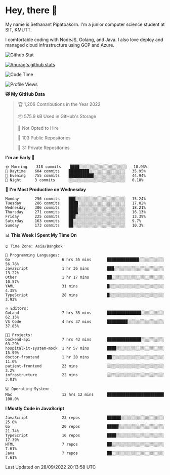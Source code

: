 # Hey, there 🙌
My name is Sethanant Pipatpakorn. I'm a junior computer science student at SIT, KMUTT.

I comfortable coding with NodeJS, Golang, and Java. I also love deploy and managed cloud infrastructure using GCP and Azure.

![Github Stat](https://github-profile-summary-cards.vercel.app/api/cards/profile-details?username=thetkpark&theme=dracula)

[![Anurag's github stats](https://github-readme-stats.vercel.app/api?username=thetkpark&count_private=true&show_icons=true&theme=tokyonight)](https://github.com/anuraghazra/github-readme-stats)

<!--START_SECTION:waka-->
![Code Time](http://img.shields.io/badge/Code%20Time-807%20hrs%2055%20mins-blue)

![Profile Views](http://img.shields.io/badge/Profile%20Views-4-blue)

**🐱 My GitHub Data** 

> 🏆 1,206 Contributions in the Year 2022
 > 
> 📦 575.9 kB Used in GitHub's Storage 
 > 
> 🚫 Not Opted to Hire
 > 
> 📜 103 Public Repositories 
 > 
> 🔑 31 Private Repositories  
 > 
**I'm an Early 🐤** 

```text
🌞 Morning    318 commits    ████░░░░░░░░░░░░░░░░░░░░░   18.93% 
🌆 Daytime    604 commits    █████████░░░░░░░░░░░░░░░░   35.95% 
🌃 Evening    755 commits    ███████████░░░░░░░░░░░░░░   44.94% 
🌙 Night      3 commits      ░░░░░░░░░░░░░░░░░░░░░░░░░   0.18%

```
📅 **I'm Most Productive on Wednesday** 

```text
Monday       256 commits    ███░░░░░░░░░░░░░░░░░░░░░░   15.24% 
Tuesday      286 commits    ████░░░░░░░░░░░░░░░░░░░░░   17.02% 
Wednesday    306 commits    ████░░░░░░░░░░░░░░░░░░░░░   18.21% 
Thursday     271 commits    ████░░░░░░░░░░░░░░░░░░░░░   16.13% 
Friday       225 commits    ███░░░░░░░░░░░░░░░░░░░░░░   13.39% 
Saturday     163 commits    ██░░░░░░░░░░░░░░░░░░░░░░░   9.7% 
Sunday       173 commits    ██░░░░░░░░░░░░░░░░░░░░░░░   10.3%

```


📊 **This Week I Spent My Time On** 

```text
⌚︎ Time Zone: Asia/Bangkok

💬 Programming Languages: 
Go                       6 hrs 55 mins       ██████████████░░░░░░░░░░░   56.76% 
JavaScript               1 hr 36 mins        ███░░░░░░░░░░░░░░░░░░░░░░   13.22% 
Other                    1 hr 17 mins        ██░░░░░░░░░░░░░░░░░░░░░░░   10.57% 
YAML                     31 mins             █░░░░░░░░░░░░░░░░░░░░░░░░   4.35% 
TypeScript               28 mins             █░░░░░░░░░░░░░░░░░░░░░░░░   3.93%

🔥 Editors: 
GoLand                   7 hrs 35 mins       ███████████████░░░░░░░░░░   62.15% 
VS Code                  4 hrs 37 mins       █████████░░░░░░░░░░░░░░░░   37.85%

🐱‍💻 Projects: 
backend-api              7 hrs 43 mins       ███████████████░░░░░░░░░░   63.29% 
hospital-it-system-mock  1 hr 57 mins        ████░░░░░░░░░░░░░░░░░░░░░   15.99% 
doctor-frontend          1 hr 20 mins        ██░░░░░░░░░░░░░░░░░░░░░░░   11.0% 
patient-frontend         23 mins             ░░░░░░░░░░░░░░░░░░░░░░░░░   3.2% 
infrastructure           22 mins             ░░░░░░░░░░░░░░░░░░░░░░░░░   3.01%

💻 Operating System: 
Mac                      12 hrs 12 mins      █████████████████████████   100.0%

```

**I Mostly Code in JavaScript** 

```text
JavaScript               23 repos            ██████░░░░░░░░░░░░░░░░░░░   25.0% 
Go                       20 repos            █████░░░░░░░░░░░░░░░░░░░░   21.74% 
TypeScript               16 repos            ████░░░░░░░░░░░░░░░░░░░░░   17.39% 
HTML                     7 repos             ██░░░░░░░░░░░░░░░░░░░░░░░   7.61% 
Java                     7 repos             ██░░░░░░░░░░░░░░░░░░░░░░░   7.61%

```



 Last Updated on 28/09/2022 20:13:58 UTC
<!--END_SECTION:waka-->
